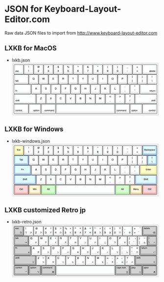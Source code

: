 # JSON for Keyboard-Layout-Editor.com
Raw data JSON files to import from http://www.keyboard-layout-editor.com

## LXKB for MacOS
- lxkb.json
![lxkb](../img/lxkb.png)

## LXKB for Windows
- lxkb-windows.json
![lxkb](../img/lxkb-windows.png)

## LXKB customized Retro jp
- lxkb-retro.json
![lxkb](../img/lxkb-retro.png)